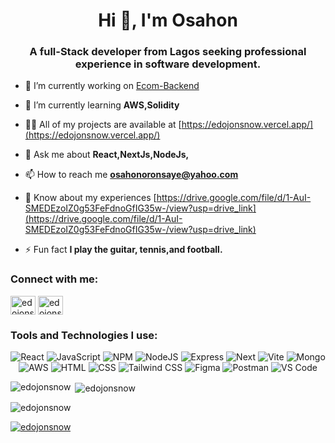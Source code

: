 <h1 align="center">Hi 👋, I'm Osahon</h1>
<h3 align="center">A full-Stack developer from Lagos seeking professional experience in software development.</h3>



- 🔭 I’m currently working on [Ecom-Backend](https://github.com/Edojonsnow/Ecom-Backend/tree/main/ecom-backend)

- 🌱 I’m currently learning **AWS,Solidity**

- 👨‍💻 All of my projects are available at [https://edojonsnow.vercel.app/](https://edojonsnow.vercel.app/)

- 💬 Ask me about **React,NextJs,NodeJs,**

- 📫 How to reach me **osahonoronsaye@yahoo.com**

- 📄 Know about my experiences [https://drive.google.com/file/d/1-AuI-SMEDEzoIZ0g53FeFdnoGfIG35w-/view?usp=drive_link](https://drive.google.com/file/d/1-AuI-SMEDEzoIZ0g53FeFdnoGfIG35w-/view?usp=drive_link)

- ⚡ Fun fact **I play the guitar, tennis,and football.**

<h3 align="left">Connect with me:</h3>
<p align="left">
<a href="https://twitter.com/edojonsnow" target="blank"><img align="center" src="https://raw.githubusercontent.com/rahuldkjain/github-profile-readme-generator/master/src/images/icons/Social/twitter.svg" alt="edojonsnow" height="30" width="40" /></a>
<a href="https://instagram.com/edojonsnow" target="blank"><img align="center" src="https://raw.githubusercontent.com/rahuldkjain/github-profile-readme-generator/master/src/images/icons/Social/instagram.svg" alt="edojonsnow" height="30" width="40" /></a>
</p>

<h3 align="left">Tools and Technologies I use:</h3>
<p align="center">  <img alt="React" src="https://user-images.githubusercontent.com/25181517/183897015-94a058a6-b86e-4e42-a37f-bf92061753e5.png" />
<img alt="JavaScript" src="https://user-images.githubusercontent.com/25181517/117447155-6a868a00-af3d-11eb-9cfe-245df15c9f3f.png" />
<img alt="NPM" src="https://user-images.githubusercontent.com/25181517/121401671-49102800-c959-11eb-9f6f-74d49a5e1774.png" />
<img alt="NodeJS" src="https://user-images.githubusercontent.com/25181517/183568594-85e280a7-0d7e-4d1a-9028-c8c2209e073c.png" />
<img alt="Express" src="https://user-images.githubusercontent.com/25181517/183859966-a3462d8d-1bc7-4880-b353-e2cbed900ed6.png" />
<img alt="Next" src="https://github.com/marwin1991/profile-technology-icons/assets/136815194/5f8c622c-c217-4649-b0a9-7e0ee24bd704" />
<img alt="Vite" src="https://github-production-user-asset-6210df.s3.amazonaws.com/62091613/261395532-b40892ef-efb8-4b0e-a6b5-d1cfc2f3fc35.png" />
<img alt="Mongo" src="https://user-images.githubusercontent.com/25181517/182884177-d48a8579-2cd0-447a-b9a6-ffc7cb02560e.png" />
<img alt="AWS" src="https://user-images.githubusercontent.com/25181517/183896132-54262f2e-6d98-41e3-8888-e40ab5a17326.png" />
<img alt="HTML" src="https://user-images.githubusercontent.com/25181517/192158954-f88b5814-d510-4564-b285-dff7d6400dad.png" />
<img alt="CSS" src="https://user-images.githubusercontent.com/25181517/183898674-75a4a1b1-f960-4ea9-abcb-637170a00a75.png" />
<img alt="Tailwind CSS" src="https://user-images.githubusercontent.com/25181517/202896760-337261ed-ee92-4979-84c4-d4b829c7355d.png" />
<img alt="Figma" src="https://user-images.githubusercontent.com/25181517/189715289-df3ee512-6eca-463f-a0f4-c10d94a06b2f.png" />
  <img alt="Postman" src="https://user-images.githubusercontent.com/25181517/192109061-e138ca71-337c-4019-8d42-4792fdaa7128.png" />
  <img alt="VS Code" src="https://user-images.githubusercontent.com/25181517/192108891-d86b6220-e232-423a-bf5f-90903e6887c3.png" />
 </p>

<p><img align="left" src="https://github-readme-stats.vercel.app/api/top-langs?username=edojonsnow&show_icons=true&locale=en&layout=compact" alt="edojonsnow" /></p>

<p>&nbsp;<img align="center" src="https://github-readme-stats.vercel.app/api?username=edojonsnow&show_icons=true&locale=en" alt="edojonsnow" /></p>

<p><img align="center" src="https://github-readme-streak-stats.herokuapp.com/?user=edojonsnow&" alt="edojonsnow" /></p>
<p align="left"> <a href="https://github.com/ryo-ma/github-profile-trophy"><img src="https://github-profile-trophy.vercel.app/?username=edojonsnow" alt="edojonsnow" /></a> </p>

